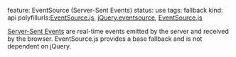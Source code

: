 feature: EventSource (Server-Sent Events)
status: use
tags: fallback
kind: api
polyfillurls:[EventSource.js](https://github.com/remy/polyfills/blob/master/EventSource.js), [jQuery.eventsource](https://github.com/rwldrn/jquery.eventsource), [EventSource.js](https://github.com/Yaffle/EventSource)

[Server-Sent Events](http://html5doctor.com/server-sent-events/) are real-time events emitted by the server and received by the browser. EventSource.js provides a base fallback and is not dependent on jQuery.
